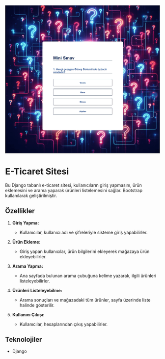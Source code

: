![Alt Text](quiz-app.gif)
# E-Ticaret Sitesi

Bu Django tabanlı e-ticaret sitesi, kullanıcıların giriş yapmasını, ürün eklemesini ve arama yaparak ürünleri listelemesini sağlar. Bootstrap kullanılarak geliştirilmiştir.

## Özellikler

1. **Giriş Yapma:**
   - Kullanıcılar, kullanıcı adı ve şifreleriyle sisteme giriş yapabilirler.

2. **Ürün Ekleme:**
   - Giriş yapan kullanıcılar, ürün bilgilerini ekleyerek mağazaya ürün ekleyebilirler.

3. **Arama Yapma:**
   - Ana sayfada bulunan arama çubuğuna kelime yazarak, ilgili ürünleri listeleyebilirler.

4. **Ürünleri Listeleyebilme:**
   - Arama sonuçları ve mağazadaki tüm ürünler, sayfa üzerinde liste halinde gösterilir.

5. **Kullanıcı Çıkışı:**
   - Kullanıcılar, hesaplarından çıkış yapabilirler.

## Teknolojiler

- Django
